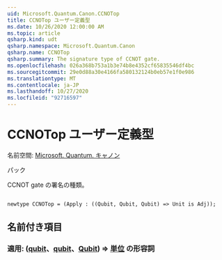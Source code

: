 ```yaml
---
uid: Microsoft.Quantum.Canon.CCNOTop
title: CCNOTop ユーザー定義型
ms.date: 10/26/2020 12:00:00 AM
ms.topic: article
qsharp.kind: udt
qsharp.namespace: Microsoft.Quantum.Canon
qsharp.name: CCNOTop
qsharp.summary: The signature type of CCNOT gate.
ms.openlocfilehash: 026a368b753a1b3e74b8e4352cf65835546df4bc
ms.sourcegitcommit: 29e0d88a30e4166fa580132124b0eb57e1f0e986
ms.translationtype: MT
ms.contentlocale: ja-JP
ms.lasthandoff: 10/27/2020
ms.locfileid: "92716597"
---
```

# <a name="ccnotop-user-defined-type"></a>CCNOTop ユーザー定義型

名前空間: [Microsoft. Quantum. キャノン](xref:Microsoft.Quantum.Canon)

パック [](https://nuget.org/packages/)


CCNOT gate の署名の種類。

```qsharp

newtype CCNOTop = (Apply : ((Qubit, Qubit, Qubit) => Unit is Adj));
```



## <a name="named-items"></a>名前付き項目

### <a name="apply--qubitqubitqubit--unit-adj"></a>適用: ([qubit](xref:microsoft.quantum.lang-ref.qubit)、[qubit](xref:microsoft.quantum.lang-ref.qubit)、[Qubit](xref:microsoft.quantum.lang-ref.qubit)) => [単位](xref:microsoft.quantum.lang-ref.unit) の形容詞

